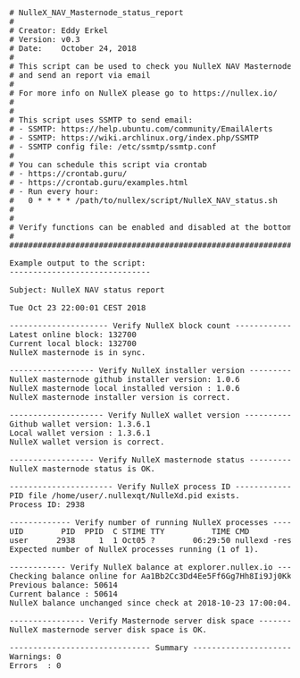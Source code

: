<pre>
# NulleX_NAV_Masternode_status_report
#
# Creator: Eddy Erkel
# Version: v0.3
# Date:    October 24, 2018
#
# This script can be used to check you NulleX NAV Masternode status
# and send an report via email
# 
# For more info on NulleX please go to https://nullex.io/
#
#
# This script uses SSMTP to send email:
# - SSMTP: https://help.ubuntu.com/community/EmailAlerts
# - SSMTP: https://wiki.archlinux.org/index.php/SSMTP
# - SSMTP config file: /etc/ssmtp/ssmtp.conf
#
# You can schedule this script via crontab
# - https://crontab.guru/
# - https://crontab.guru/examples.html
# - Run every hour:
#   0 * * * * /path/to/nullex/script/NulleX_NAV_status.sh
#
#
# Verify functions can be enabled and disabled at the bottom of this script
#
####################################################################################################

Example output to the script:
------------------------------

Subject: NulleX NAV status report

Tue Oct 23 22:00:01 CEST 2018

--------------------- Verify NulleX block count ----------------------
Latest online block: 132700
Current local block: 132700
NulleX masternode is in sync.

------------------ Verify NulleX installer version -------------------
NulleX masternode github installer version: 1.0.6
NulleX masternode local installed version : 1.0.6
NulleX masternode installer version is correct.

-------------------- Verify NulleX wallet version --------------------
Github wallet version: 1.3.6.1
Local wallet version : 1.3.6.1
NulleX wallet version is correct.

------------------ Verify NulleX masternode status -------------------
NulleX masternode status is OK.

---------------------- Verify NulleX process ID ----------------------
PID file /home/user/.nullexqt/NulleXd.pid exists.
Process ID: 2938

------------- Verify number of running NulleX processes --------------
UID        PID  PPID  C STIME TTY          TIME CMD
user      2938     1  1 Oct05 ?        06:29:50 nullexd -resync
Expected number of NulleX processes running (1 of 1).

------------ Verify NulleX balance at explorer.nullex.io -------------
Checking balance online for Aa1Bb2Cc3Dd4Ee5Ff6Gg7Hh8Ii9Jj0KkLl
Previous balance: 50614
Current balance : 50614
NulleX balance unchanged since check at 2018-10-23 17:00:04.

---------------- Verify Masternode server disk space -----------------
NulleX masternode server disk space is OK.

------------------------------ Summary -------------------------------
Warnings: 0
Errors  : 0

</pre>
